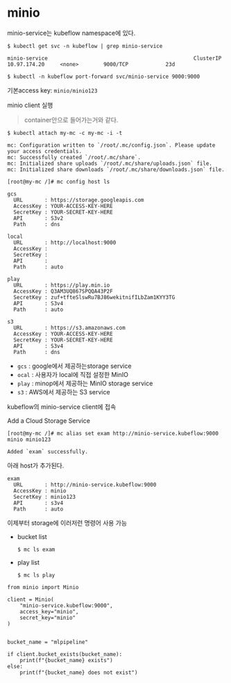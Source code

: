 # minio



minio-service는 kubeflow namespace에 있다.

```
$ kubectl get svc -n kubeflow | grep minio-service 
```

```
minio-service                                               ClusterIP   10.97.174.20     <none>        9000/TCP            23d
```



```
$ kubectl -n kubeflow port-forward svc/minio-service 9000:9000
```

기본access key:  `minio/minio123`







minio client 실행

> container안으로 들어가는거와 같다.

```
$ kubectl attach my-mc -c my-mc -i -t
```

```
mc: Configuration written to `/root/.mc/config.json`. Please update your access credentials.
mc: Successfully created `/root/.mc/share`.
mc: Initialized share uploads `/root/.mc/share/uploads.json` file.
mc: Initialized share downloads `/root/.mc/share/downloads.json` file.
```







```
[root@my-mc /]# mc config host ls
```

```
gcs  
  URL       : https://storage.googleapis.com
  AccessKey : YOUR-ACCESS-KEY-HERE
  SecretKey : YOUR-SECRET-KEY-HERE
  API       : S3v2
  Path      : dns

local
  URL       : http://localhost:9000
  AccessKey : 
  SecretKey : 
  API       : 
  Path      : auto

play 
  URL       : https://play.min.io
  AccessKey : Q3AM3UQ867SPQQA43P2F
  SecretKey : zuf+tfteSlswRu7BJ86wekitnifILbZam1KYY3TG
  API       : S3v4
  Path      : auto

s3   
  URL       : https://s3.amazonaws.com
  AccessKey : YOUR-ACCESS-KEY-HERE
  SecretKey : YOUR-SECRET-KEY-HERE
  API       : S3v4
  Path      : dns
```

- `gcs`  : google에서 제공하는storage service
- `ocal` : 사용자가 local에 직접 설정한 MinIO
- `play` : minop에서 제공하는 MinIO storage service
- `s3` : AWS에서 제공하는 S3 service





kubeflow의 minio-service client에 접속

Add a Cloud Storage Service

```
[root@my-mc /]# mc alias set exam http://minio-service.kubeflow:9000 minio minio123
```

```
Added `exam` successfully.
```

아래 host가 추가된다.

```
exam
  URL       : http://minio-service.kubeflow:9000
  AccessKey : minio
  SecretKey : minio123
  API       : s3v4
  Path      : auto
```





이제부터 storage에 이러저런 명령어 사용 가능

- bucket list

  ```
  $ mc ls exam
  ```

- play list

  ```
  $ mc ls play
  ```

  





```
from minio import Minio

client = Minio(
    "minio-service.kubeflow:9000",
    access_key="minio",
    secret_key="minio"
)


bucket_name = "mlpipeline"

if client.bucket_exists(bucket_name):
    print(f"{bucket_name} exists")
else:
    print(f"{bucket_name} does not exist")
    

```